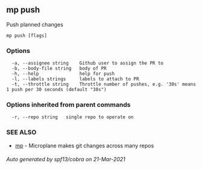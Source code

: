 ## mp push

Push planned changes

```
mp push [flags]
```

### Options

```
  -a, --assignee string    Github user to assign the PR to
  -b, --body-file string   body of PR
  -h, --help               help for push
  -l, --labels strings     labels to attach to PR
  -t, --throttle string    Throttle number of pushes, e.g. '30s' means 1 push per 30 seconds (default "30s")
```

### Options inherited from parent commands

```
  -r, --repo string   single repo to operate on
```

### SEE ALSO

* [mp](mp.md)	 - Microplane makes git changes across many repos

###### Auto generated by spf13/cobra on 21-Mar-2021
